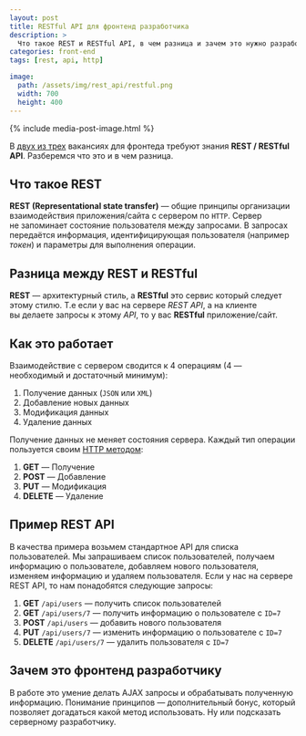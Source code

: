 ```yaml
---
layout: post
title: RESTful API для фронтенд разработчика
description: >
  Что такое REST и RESTful API, в чем разница и зачем это нужно разработчику интерфейсов.
categories: front-end
tags: [rest, api, http]

image:
  path: /assets/img/rest_api/restful.png
  width: 700
  height: 400
---
```


{% include media-post-image.html %}

В <a href="/front-end/plan_for_frontend_developer/">двух из трех</a> вакансиях для фронтеда требуют знания **REST / RESTful API**. Разберемся что это и в чем разница.



## Что такое REST

**REST (Representational state transfer)** — общие принципы организации взаимодействия приложения/сайта с сервером по `HTTP`. Сервер не запоминает состояние пользователя между запросами. В запросах передаётся информация, идентифицирующая пользователя (например <i>токен</i>) и параметры для выполнения операции.

## Разница между REST и RESTful
**REST** — архитектурный стиль, а **RESTful** это сервис который следует этому стилю. Т.е если у вас на сервере _REST API_, а на клиенте вы делаете запросы к этому <i>API</i>, то у вас **RESTful** приложение/сайт.

## Как это работает

Взаимодействие с сервером сводится к 4 операциям (4 — необходимый и достаточный минимум):

1. Получение данных (`JSON` или `XML`)
1. Добавление новых данных
1. Модификация данных
1. Удаление данных


Получение данных не меняет состояния сервера. Каждый тип операции пользуется своим <a rel="nofollow" href="https://ru.wikipedia.org/wiki/HTTP#.D0.9C.D0.B5.D1.82.D0.BE.D0.B4.D1.8B">HTTP методом</a>:

1. **GET** — Получение
1. **POST** — Добавление
1. **PUT** — Модификация
1. **DELETE** — Удаление


## Пример REST API
В качества примера возьмем стандартное API для списка пользователей. Мы запрашиваем список пользователей, получаем информацию о пользователе, добавляем нового пользователя, изменяем информацию и удаляем пользователя. Если у нас на сервере REST API, то нам понадобятся следующие запросы:

1. **GET** `/api/users` — получить список пользователей
1. **GET** `/api/users/7` — получить информацию о пользователе с `ID=7`
1. **POST** `/api/users` — добавить нового пользователя
1. **PUT** `/api/users/7` — изменить информацию о пользователе с `ID=7`
1. **DELETE** `/api/users/7` — удалить пользователя с `ID=7`


## Зачем это фронтенд разработчику

В работе это умение делать AJAX запросы и обрабатывать полученную информацию. Понимание принципов — дополнительный бонус, который позволяет догадаться какой метод использовать. Ну или подсказать серверному разработчику.
